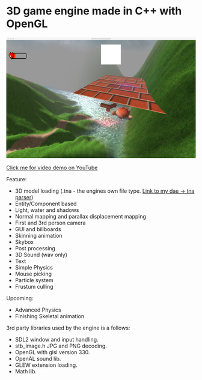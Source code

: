 # 3D game engine made in C++ with OpenGL

![](https://github.com/Sonni/OpenGL-Game-Engine/blob/master/engine_pic.png?raw=true)


[Click me for video demo on YouTube](https://www.youtube.com/watch?v=Ys2ROQhdAn8&feature=youtu.be)


Feature:
- 3D model loading (.tna - the engines own file type. [Link to my dae -> tna parser](https://github.com/Sonni/DAE_to_TNA/tree/master))
- Entity/Component based
- Light, water and shadows
- Normal mapping and parallax displacement mapping
- First and 3rd person camera
- GUI and billboards
- Skinning animation
- Skybox
- Post processing
- 3D Sound (wav only)
- Text
- Simple Physics
- Mouse picking
- Particle system
- Frustum culling



Upcoming:
- Advanced Physics
- Finishing Skeletal animation

3rd party libraries used by the engine is a follows:
- SDL2 window and input handling.
- stb_image.h JPG and PNG decoding.
- OpenGL with glsl version 330.
- OpenAL sound lib.
- GLEW extension loading.
- Math lib.